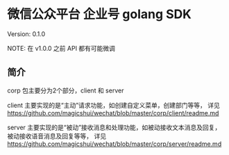 # 微信公众平台 企业号 golang SDK

Version:   0.1.0

NOTE:      在 v1.0.0 之前 API 都有可能微调

## 简介

corp 包主要分为2个部分，client 和 server

client 主要实现的是“主动”请求功能，如创建自定义菜单，创建部门等等，
详见 https://github.com/magicshui/wechat/blob/master/corp/client/readme.md

server 主要实现的是“被动”接收消息和处理功能，如被动接收文本消息及回复，被动接收语音消息及回复等等，
详见 https://github.com/magicshui/wechat/blob/master/corp/server/readme.md

